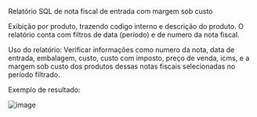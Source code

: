 
Relatório SQL de nota fiscal de entrada com margem sob custo

Exibição por produto, trazendo codigo interno e descrição do produto. O relatório conta com filtros de data (período) e de numero da nota fiscal.

Uso do relatório: Verificar informações como numero da nota, data de entrada, embalagem, custo, custo com imposto, preço de venda, icms, e a margem sob custo dos produtos dessas notas fiscais selecionadas no período filtrado.

Exemplo de resultado:

![image](https://github.com/iuri-medina/relatorio-notaentradaproduto-commargem/assets/88865565/c3487726-fe86-4187-a629-bb74dff9cc22)
